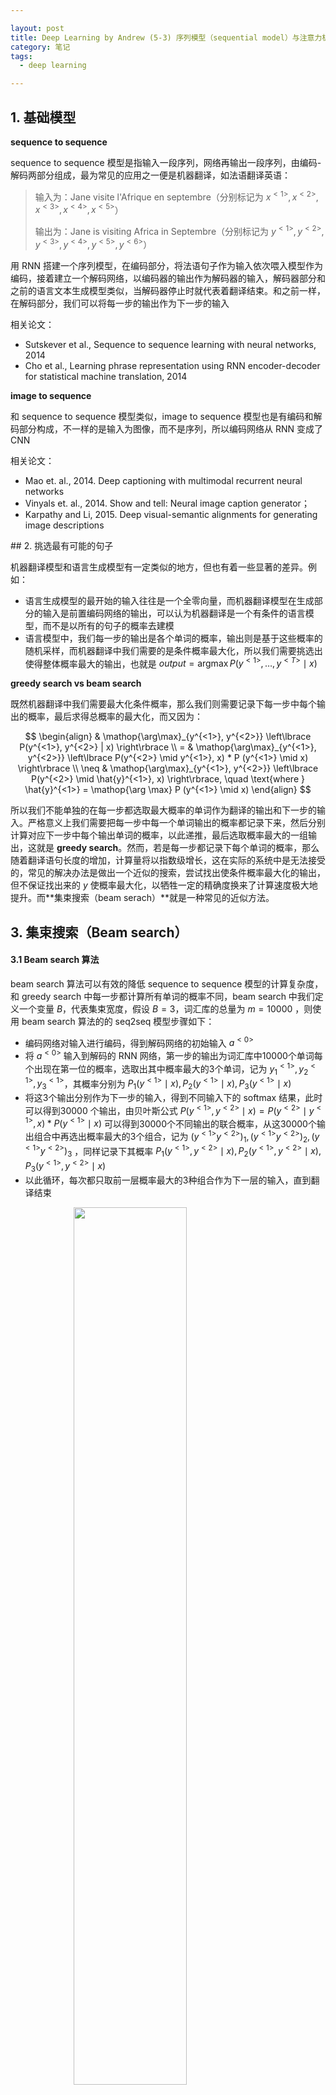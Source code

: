 ```yaml
---

layout: post
title: Deep Learning by Andrew (5-3) 序列模型（sequential model）与注意力机制（attention mechanism）
category: 笔记
tags: 
  - deep learning

---
```


<style>
img{
    width: 60%;
    padding-left: 20%;
}
</style>



## 1. 基础模型

**sequence to sequence**

sequence to sequence 模型是指输入一段序列，网络再输出一段序列，由编码-解码两部分组成，最为常见的应用之一便是机器翻译，如法语翻译英语：

> 输入为：Jane visite l'Afrique en septembre（分别标记为 $x^{<1>}, x^{<2>},x^{<3>},x^{<4>},x^{<5>}$）
>
> 输出为：Jane is visiting Africa in Septembre（分别标记为 $y^{<1>}, y^{<2>},y^{<3>},y^{<4>},y^{<5>}, y^{<6>}$）



用 RNN 搭建一个序列模型，在编码部分，将法语句子作为输入依次喂入模型作为编码，接着建立一个解码网络，以编码器的输出作为解码器的输入，解码器部分和之前的语言文本生成模型类似，当解码器停止时就代表着翻译结束。和之前一样，在解码部分，我们可以将每一步的输出作为下一步的输入

相关论文：

- Sutskever et al., Sequence to sequence learning with neural networks, 2014
- Cho et al., Learning phrase representation using RNN encoder-decoder for statistical machine translation, 2014



**image to sequence**

和 sequence to sequence 模型类似，image to sequence 模型也是有编码和解码部分构成，不一样的是输入为图像，而不是序列，所以编码网络从 RNN 变成了 CNN



相关论文：

- Mao et. al., 2014. Deep captioning with multimodal recurrent neural networks
- Vinyals et. al., 2014. Show and tell: Neural image caption generator；
- Karpathy and Li, 2015. Deep visual-semantic alignments for generating image descriptions









## 2. 挑选最有可能的句子

机器翻译模型和语言生成模型有一定类似的地方，但也有着一些显著的差异。例如：

- 语言生成模型的最开始的输入往往是一个全零向量，而机器翻译模型在生成部分的输入是前置编码网络的输出，可以认为机器翻译是一个有条件的语言模型，而不是以所有的句子的概率去建模
- 语言模型中，我们每一步的输出是各个单词的概率，输出则是基于这些概率的随机采样，而机器翻译中我们需要的是条件概率最大化，所以我们需要挑选出使得整体概率最大的输出，也就是 $output = \mathop{\arg\max} P( y^{<1>} ,\dots, y^{<T>} \mid x)$



**greedy search vs beam search**

既然机器翻译中我们需要最大化条件概率，那么我们则需要记录下每一步中每个输出的概率，最后求得总概率的最大化，而又因为：



$$
\begin{align}
& \mathop{\arg\max}_{y^{<1>}, y^{<2>}} \left\lbrace P(y^{<1>}, y^{<2>} | x) \right\rbrace \\
= & \mathop{\arg\max}_{y^{<1>}, y^{<2>}} \left\lbrace P(y^{<2>} \mid y^{<1>}, x) * P (y^{<1>} \mid x) \right\rbrace \\
\neq & \mathop{\arg\max}_{y^{<1>}, y^{<2>}} \left\lbrace P(y^{<2>} \mid \hat{y}^{<1>}, x) \right\rbrace, \quad \text{where } \hat{y}^{<1>} = \mathop{\arg \max} P (y^{<1>} \mid x)
\end{align}
$$



所以我们不能单独的在每一步都选取最大概率的单词作为翻译的输出和下一步的输入。严格意义上我们需要把每一步中每一个单词输出的概率都记录下来，然后分别计算对应下一步中每个输出单词的概率，以此递推，最后选取概率最大的一组输出，这就是 **greedy search**。然而，若是每一步都记录下每个单词的概率，那么随着翻译语句长度的增加，计算量将以指数级增长，这在实际的系统中是无法接受的，常见的解决办法是做出一个近似的搜索，尝试找出使条件概率最大化的输出，但不保证找出来的 $y$ 使概率最大化，以牺牲一定的精确度换来了计算速度极大地提升。而**集束搜索（beam serach）**就是一种常见的近似方法。



## 3. 集束搜索（Beam search）

#### 3.1 Beam search 算法

beam search 算法可以有效的降低 sequence to sequence 模型的计算复杂度，和 greedy search 中每一步都计算所有单词的概率不同，beam search 中我们定义一个变量 $B$，代表集束宽度，假设 $B=3$，词汇库的总量为 $m = 10000$ ，则使用 beam search 算法的的 seq2seq 模型步骤如下：

- 编码网络对输入进行编码，得到解码网络的初始输入 $a^{<0>}$
- 将  $a^{<0>}$ 输入到解码的 RNN 网络，第一步的输出为词汇库中10000个单词每个出现在第一位的概率，选取出其中概率最大的3个单词，记为 $y^{<1>}_1, y^{<1>}_2, y^{<1>}_3$，其概率分别为 $P_1(y^{<1>} \mid x), P_2(y^{<1>} \mid x), P_3(y^{<1>} \mid x)$
- 将这3个输出分别作为下一步的输入，得到不同输入下的 softmax 结果，此时可以得到30000 个输出，由贝叶斯公式 $P(y^{<1>}, y^{<2>} \mid x) = P(y^{<2>} \mid y^{<1>}, x) * P(y^{<1>} \mid x)$ 可以得到30000个不同输出的联合概率，从这30000个输出组合中再选出概率最大的3个组合，记为 $(y^{<1>}y^{<2>})_1, (y^{<1>}y^{<2>})_2, (y^{<1>}y^{<2>})_3$ ，同样记录下其概率 $P_1(y^{<1>}, y^{<2>} \mid x), P_2(y^{<1>}, y^{<2>} \mid x), P_3(y^{<1>}, y^{<2>} \mid x)$ 
- 以此循环，每次都只取前一层概率最大的3种组合作为下一层的输入，直到翻译结束



![][1]

ps: [图片来源](https://d2l.ai/chapter_recurrent-neural-networks/beam-search.html)



#### 3.2 Beam search 的改进

**长度归一化：**

对于 beam search 算法，我们的目标在于最大化如下概率：


$$
\mathop{\arg\max}_y \prod _{t=1}^{T_y} P(y^{<t>} \mid x, y^{<1>},\dots, y^{<t-1>}) 
$$


通常，累乘项中的每一项都非常的小（远小于1），乘以很多个远小于1的数字，会导致最后得到的结果非常非常的小，以至于计算机的浮点运算无法保证结果的精确性，因此，在实际应用过程中，我们不会将这一数值最大化，而是进行log转换：


$$
\mathop{\arg\max}_y \sum _{t=1}^{T_y} log \, P(y^{<t>} \mid x, y^{<1>},\dots, y^{<t-1>})
$$


由于对数函数的单调性质，这两个式子是等价的，通过这一步转换，我们可以得到一个更加数值稳定的算法。另外，我们需要注意到，无论是直接的概率相乘，还是取对数后求和，项越多，其值就会越小（因为概率总是小于1），此时进行语句翻译时，系统就会不自然的趋向于选择语句较短的结果，因此我们需要针对项数进行一定的**归一化**。实际操作中，没有直接的除以 $T_y$ 来进行归一，而是用一种更加柔和的方法，除以 $T_y^{\alpha}$ ：


$$
\frac{1}{T_y^{\alpha}}\mathop{\arg\max}_y \sum _{t=1}^{T_y} log \, P(y^{<t>} \mid x, y^{<1>},\dots, y^{<t-1>})
$$


在这里，$\alpha$ 是一个可调的参数。



**集束宽度的选择：**

在实际的应用中，集束宽度越大，搜索的结果越准确，但更大的 $B$ 往往计算更复杂，因而：

- 在实际生产系统中，$B$ 往往取值在10左右，100是非常大的值
- 在研究系统中，为了取得更好的实验效果，$B$ 的取值经常在1000或者3000左右
- 同广度优先搜索（BFS, Breadth First Search）和深度优先搜索（DFS, Depth First Search）不同，集束搜索并不保证找到精确的最大值，但可以极大的提高计算速度



#### 3.3 Beam search 的误差分析

集束搜索是一种近似搜索，也被称为启发式搜索，它并不总是输出最有可能的结果，所以我们需要一定的方法来对错误的输出结果进行分析，来定位问题是来自于 RNN 网络还是搜索算法，以法语翻译英语为例：



> 原句： Jane visite l'Afrique en septembre
>
> Human: Jane visits Africa in September, 记为 $y^{\star}$
>
> Algorithm: Jane visited Africa las September, 记为 $\hat{y}$



- $ P(y^{\star} \mid x) > P(\hat{y} \mid x)$ ，说明虽然人类翻译的概率更高，但算法仍然选择了 $\hat{y}$，说明 beam search 并没有找到最大化 $P(y \mid x)$ 的 $y$ 值，也就是 beam search 出现了问题

- $ P(y^{\star} \mid x) \leq P(\hat{y} \mid x)$，说明虽然 $y^{\star}$ 虽然是更好的翻译结果，但 RNN 网络却给了 $\hat{y}$ 更高的预测概率，说明 RNN 网络出现了问题

- 这里没有考虑长度归一化的现象

- 在开发集上，我们可以针对每个句子进行如上的检测，得到每个句子的出错情况，进行针对性的修改

  

## 4. Bleu Score

对于机器翻译系统来说，一种语言对于另外一种语言的翻译常常会有很多种正确且合适的结果，我们无法得到像图像识别一样的标准答案，所以针对不同的翻译结果，往往很难评估哪一个结果是更好的，所以我们需要针对设计一种合理的评价体系，比如 bleu score (bleu, bilingual evaluation understudy)，同样以法语-英语翻译为例：

>  French: Le chat est sur le tapis.
>
> Reference 1: The cat is on the mat.
>
> Reference 2: There is a cat on the mat.
>
> MT (machine translation) output: the the  the the the the the.



- 精确度：观察输出结果的每一个词是否出现在参考翻译之（一般忽略大小写），如上述例子中， 7个 the 都出现在参考中，此时的精确度就是 $\frac{7}{7}$
- 改良的精确度：将每个单词设置一个得分上限（比如单个参考句子中出现的最大次数，上述例子中 the 在 ref 1 中出现了2次，在 ref 2 中出现了 1 次，那么 the 的得分上限就是2），此时改良后的精确度便是 $\frac{2}{7}$



**二元词组的 bleu score:**

与单个词的评估方式类似，这里以相邻的两个单词组成的词组来进行 bleu score 评估，为了便于展示（之前的结果中二元词组全是 the the，且在参考中无法找到）这里将机器的翻译结果进行更改：

> MT (machine translation) output: The cat the cat on the mat

评分机制如下：

|         | $Count$ | $Count_{clip}$ |
| ------- | ------- | -------------- |
| the cat | 2       | 1              |
| cat the | 1       | 0              |
| cat on  | 1       | 1              |
| on the  | 1       | 1              |
| the mat | 1       | 1              |

此时的精确度为 $\frac{4}{6}$



**多元词组的一般形式：**

多元词组成为 n-gram，由上述的公式进行类推，得到多元词组评分的一般形式：


$$
\begin{align}
& P_1 = \frac{\sum_{unigram \in \hat{y}} Count_{clip}(unigram)}{\sum_{unigram \in \hat{y}} Count(unigram)} \\
& \\
& P_n = \frac{\sum_{n-gram \in \hat{y}} Count_{clip}(n-gram)}{\sum_{n-gram \in \hat{y}} Count(n-gram)}
\end{align}
$$


这里的精确度都是修正后的精确度，若 MT-output 和参考中的句子完全一样，则精确度的得分为1



**Bleu 指数：**

将多元词组的得分组合起来，就形成了最终的 bleu 指数，以 $p_n$ 代表 n 元词组的得分，一般有 $p_1, p_2, p_3, p_4$，那么总的 bleu 指数便是这些得分的平均数取幂，并且加入 BP 惩罚：


$$
Bleu \; score = BP \; exp(\frac{1}{4} \sum_{n=1}^4 p_n)
$$


BP (brevity penalty) 惩罚的意义在于，如果输出的结果非常的简短，那么很容易得到高精确度，因此需要有一个 adjustment factor 来惩罚较短的输出


$$
BP = \begin{cases} 1\text{, if MT_output_lenght > reference_out_put_lenght}, \\
 exp(1 - \text{reference_out_put_lenght/MT_output_lenght} ) \text{, otherwise} \end{cases}
$$


当翻译的结果长度小于参考结果的长度时，翻译结果越短，BP 值越小，bleu score 也就越低，起到了一定的补偿作用



## 5. 注意力模型（Attention model）



机器翻译的模型本质上是一个用一个 RNN 做 encoder，再用另外一个 RNN 做 decoder，如下所示。而注意力模型（attention model）就是对于这个模型（尤其是针对长句子）的一个改进

![][2]

当所需要翻译的语句很长的时候，人类通常不会先把整个句子读完，并且记住整个句子，而是先读一部分，翻译出一部分，再看，再翻译，因为记住整个句子太难了。这一点对于机器翻译模型来说也是一样的，使用以上的模型，对于简短句子的翻译效果是很好的，bleu score 分数很高，但随着句子长度的增加，翻译效果会逐渐下降。当然，过于简短的句子也是非常难以翻译的，所以句子过短时 bleu score 的分数也会较低，如下所示：

![][3]

注意力模型的引入使得机器翻译模型更像正常人类进行翻译时采用的方法，注意力模型在某个时间点只看句子的一部分，如下图所示：

> 参考论文：
>  [Neural machine translation by jointly learning to align and translate, Bahdanau et. al., 2014](https://arxiv.org/abs/1409.0473)
>  [Show, attend and tell: Neural image caption generation with visual attention, Kelvin Xu, et. al., 2015](http://www.jmlr.org/proceedings/papers/v37/xuc15.pdf)



![][4]

通过一个双向 LSTM 进行编码，然后在输出网络与编码之间，加入一层全连接网络，经过 softmax 层后计算每一个编码的输出在当前步骤的翻译结果中占有的权重大小，利用这些权重，计算出一个基于整个语句编码输出的加权平均，作为当前解码步骤的一个输入，记为 $context^{<t>}$，中间量 $s^{<t-1>}$ 既作为计算 Attention 的输入，也作为解码网络 LSTM的记忆细胞的输入，原理示意图如下：



![][5]



**注意力模型的例子：**

- 将不标准的时间格式转化为统一的时间格式
- 对注意力权重进行可视化（画出每一个 $\alpha^{<i,j>}$的大小,其中 $i$ 代表输出结果的编号，$j$ 代表输入的编号）



## 6. 语音识别

语音识别是将一段音频信号转化为相应的文本信息，人耳的机制是将音频信号转化为声谱图，也就是基于时间和不同频率振幅的二维图像。在过去的语音识别问题中，语言学家会构造音素来进行识别，尝试将语言拆分为基本的声音单元（如 "The"有一个"de"音一个"e"音），但是在基于深度学习的 end-to-end 系统中音素的分离已经不再重要。

**Notation:**

- 一般的语音识别系统，300个小时的数据集是合理的选择
- 学术界中，一般会使用到3000小时左右的数据集
- 最好的工业界系统数据集，达到了1w小时甚至10w小时的数量级



对于语音识别系统的构建，较好的办法是构建一个 RNN 模型，然后利用注意力机制，直接输出文字。另一个很好的办法是使用 CTC 损失函数来做语音识别

**CTC (connectionist temporal classification):**

例如，我们拥有 10s 的音频输入，特征是 100 Hz，那么就会有1000个输入向量，但实际上我们没有1000的对应的输出，那么 CTC 损失函数允许 RNN 输出连续序列，例如 $the \; quick$ 的音频会输出 $ttt\_h\_eee\_ \_ \_\sqcup qqq \dots$

的输出，这里 $\_$ 代表空白字符，用于区分不同的单词，而 $\sqcup$ 代表空格，用于区分不同的单词，CTC 的基本原理是折叠哪些没有被空白字符分隔开的重复字符

> 参考论文：
> [Connectionist temporal classification: labelling unsegmented sequence data with recurrent neural networks, A Graves, et. al., 2006](https://dl.acm.org/citation.cfm?id=1143891)



## 7. 触发字检测

触发字（trigger word）普遍存在于各类语音识别系统，用于唤醒机器。简单的触发字应用算法，是使用 RNN 模型，将音频信号转化为声谱图作为输入，而输出为 0/1，代表是否存在唤醒词，为了数据集0,1标签的平衡，一般将触发词后的多个目标都标记为1，如下所示：

![][6]



## 8 代码实现

以下代码参考自吴恩达的Deep Learning课程作业，并不是作业的答案，仅作加深理解和记忆之用，**希望仍在上课的学生能够独立完成代码** 

#### 8.1 Machine translation

基于注意力机制的机器翻译系统，原理图见 Section 5 ，此处的例子是将不规则的时间写法转化为标准的时间写法：

- 9 may 1998 -> 1998-05-09
- 10.09.70 -> 1970-09-10
- 4/28/90 -> 1990-04-28
- 1 jan 1981 -> 1981-01-01



```python
# 必要的库函数
from keras.layers import Bidirectional, Concatenate, Permute, Dot, Input, LSTM, Multiply
from keras.layers import RepeatVector, Dense, Activation, Lambda
from keras.optimizers import Adam
from keras.utils import to_categorical
from keras.models import load_model, Model
import keras.backend as K
import numpy as np

from faker import Faker
import random
from tqdm import tqdm
from babel.dates import format_date
from nmt_utils import *
import matplotlib.pyplot as plt
%matplotlib inline
```

```python
# 数据集准备
m = 10000
dataset, human_vocab, machine_vocab, inv_machine_vocab = load_dataset(m)
Tx = 30 # 假设输入向量最长为30
Ty = 10 # 输出向量长度固定为10
X, Y, Xoh, Yoh = preprocess_data(dataset, human_vocab, machine_vocab, Tx, Ty)
```

```python
# 定义一部分通用的网络层
repeator = RepeatVector(Tx)
concatenator = Concatenate(axis=-1)
densor1 = Dense(10, activation = "tanh")
densor2 = Dense(1, activation = "relu")
activator = Activation(softmax, name='attention_weights')
dotor = Dot(axes = 1)
```

```python
# 模型构建
def one_step_attention(a, s_prev):
    s_prev = repeator(s_prev)
    concat = concatenator([a, s_prev])
    e = densor1(concat)
    energies = densor2(e)
    alphas = activator(energies)
    context = dotor([alphas, a])
    return context
  
def model(Tx, Ty, n_a, n_s, human_vocab_size, machine_vocab_size):
    """
    Arguments:
    Tx -- length of the input sequence
    Ty -- length of the output sequence
    n_a -- hidden state size of the Bi-LSTM
    n_s -- hidden state size of the post-attention LSTM
    human_vocab_size -- size of the python dictionary "human_vocab"
    machine_vocab_size -- size of the python dictionary "machine_vocab"

    Returns:
    model -- Keras model instance
    """
    
    X = Input(shape=(Tx, human_vocab_size))
    s0 = Input(shape=(n_s,), name='s0')
    c0 = Input(shape=(n_s,), name='c0')
    s = s0
    c = c0
  
    outputs = []
    
    a = Bidirectional(LSTM(n_a, return_sequences = True))(X)
    
    for t in range(Ty):
        context = one_step_attention(a, s)
        s, _, c = post_activation_LSTM_cell(context, initial_state= [s, c])
        out = output_layer(s)
        outputs.append(out)
        
    model = Model(input=[X, s0, c0], output=outputs)
    
    return model
```



```python
# 模型的编译，训练和预测
model = model(Tx, Ty, n_a, n_s, len(human_vocab), len(machine_vocab))
opt = Adam(lr=0.005, beta_1=0.9, beta_2=0.999, decay=0.01)
model.compile(optimizer=opt, loss='categorical_crossentropy', metrics=['accuracy'])
model.fit([Xoh, s0, c0], outputs, epochs=1, batch_size=100)
model.load_weights('models/model.h5')
prediction = model.predict([source, s0, c0])
```



#### 8.2 Trigger word detection

```python
# 必要的库函数
import numpy as np
from pydub import AudioSegment
import random
import sys
import io
import os
import glob
import IPython
from td_utils import *
%matplotlib inline

from keras.callbacks import ModelCheckpoint
from keras.models import Model, load_model, Sequential
from keras.layers import Dense, Activation, Dropout, Input, Masking, TimeDistributed, LSTM, Conv1D
from keras.layers import GRU, Bidirectional, BatchNormalization, Reshape
from keras.optimizers import Adam
```

```python
_, data = wavfile.read("audio_examples/example_train.wav")
Tx = 5511 # The number of time steps input to the model from the spectrogram
n_freq = 101 # Number of frequencies input to the model at each time step of the spectrogram
Ty = 1375 # The number of time steps in the output of our model
activates, negatives, backgrounds = load_raw_audio()

```

为了进行数据增广，通常的做法是利用背景声音和相应的词语（是唤醒词和不是唤醒词）进行人工合成，这时候需要人为的插入片段，在插入的时候需要检测片段是否重复

```python
def get_random_time_segment(segment_ms):
    segment_start = np.random.randint(low=0, high=10000-segment_ms)  
    segment_end = segment_start + segment_ms - 1
    
    return (segment_start, segment_end)
  
def is_overlapping(segment_time, previous_segments):
    segment_start, segment_end = segment_time
    overlap = False
    for previous_start, previous_end in previous_segments:
        if segment_start<=previous_end and segment_end>=previous_end:
            overlap = True
    return overlap
  
def insert_audio_clip(background, audio_clip, previous_segments):
    segment_ms = len(audio_clip)
    segment_time = get_random_time_segment(segment_ms)
    while is_overlapping(segment_time, previous_segments):
        segment_time = get_random_time_segment(segment_ms)

    previous_segments.append(segment_time)
    new_background = background.overlay(audio_clip, position = segment_time[0])
    
    return new_background, segment_time
  
def insert_ones(y, segment_end_ms):
    segment_end_y = int(segment_end_ms * Ty / 10000.0)
    for i in range(segment_end_y+1, segment_end_y+51):
        if i < y.shape[1]:
            y[0, i] = 1
    return y
```

触发词检测的模型如下所示：

![][7]

```python
# 建立模型并训练
def model(input_shape):
    
    X_input = Input(shape = input_shape)
    
    X = Conv1D(filters=196, kernel_size=15, strides=4)(X_input)        
    X = BatchNormalization()(X)      
    X = Activation('relu')(X)      
    X = Dropout(0.8)(X)  
    X = GRU(units=128, return_sequences=True)(X)   
    X = Dropout(0.8)(X) 
    X = BatchNormalization()(X)  
    X = GRU(units=128, return_sequences=True)(X)
    X = Dropout(0.8)(X)     
    X = BatchNormalization()(X)
    X = Dropout(0.8)(X)        
    X = TimeDistributed(Dense(1, activation = "sigmoid"))(X) 

    model = Model(inputs = X_input, outputs = X)
    
    return model  
  
model = model(input_shape = (Tx, n_freq))
model = load_model('./models/tr_model.h5')
opt = Adam(lr=0.0001, beta_1=0.9, beta_2=0.999, decay=0.01)
model.compile(loss='binary_crossentropy', optimizer=opt, metrics=["accuracy"])
model.fit(X, Y, batch_size = 5, epochs=1)
loss, acc = model.evaluate(X_dev, Y_dev)

# 预测
def detect_triggerword(filename):
    plt.subplot(2, 1, 1)

    x = graph_spectrogram(filename)
    # the spectogram outputs (freqs, Tx) and we want (Tx, freqs) to input into the model
    x  = x.swapaxes(0,1)
    x = np.expand_dims(x, axis=0)
    predictions = model.predict(x)
    
    plt.subplot(2, 1, 2)
    plt.plot(predictions[0,:,0])
    plt.ylabel('probability')
    plt.show()
    return predictions

chime_file = "audio_examples/chime.wav"
def chime_on_activate(filename, predictions, threshold):
    audio_clip = AudioSegment.from_wav(filename)
    chime = AudioSegment.from_wav(chime_file)
    Ty = predictions.shape[1]
    consecutive_timesteps = 0
    for i in range(Ty):
        consecutive_timesteps += 1
        if predictions[0,i,0] > threshold and consecutive_timesteps > 75:
            audio_clip = audio_clip.overlay(chime, position = ((i / Ty) * audio_clip.duration_seconds)*1000)
            consecutive_timesteps = 0
        
    audio_clip.export("chime_output.wav", format='wav')
```



[1]: https://res.cloudinary.com/bxy1994/image/upload/v1570635529/DL_coursera/BeamSearch.png
[2]: https://res.cloudinary.com/bxy1994/image/upload/v1571318375/DL_coursera/MT_model.png
[3]:https://res.cloudinary.com/bxy1994/image/upload/v1571318702/DL_coursera/BleuScore_intuition.png
[4]: https://res.cloudinary.com/bxy1994/image/upload/v1571319515/DL_coursera/Attention_model.png
[5]:https://res.cloudinary.com/bxy1994/image/upload/v1571319515/DL_coursera/Attention_mechanism.png

[6]:https://res.cloudinary.com/bxy1994/image/upload/v1571323107/DL_coursera/TriggerWord_LabelDiagram.jpg
[7]: https://res.cloudinary.com/bxy1994/image/upload/v1571325165/DL_coursera/TriggerWord_Model.png